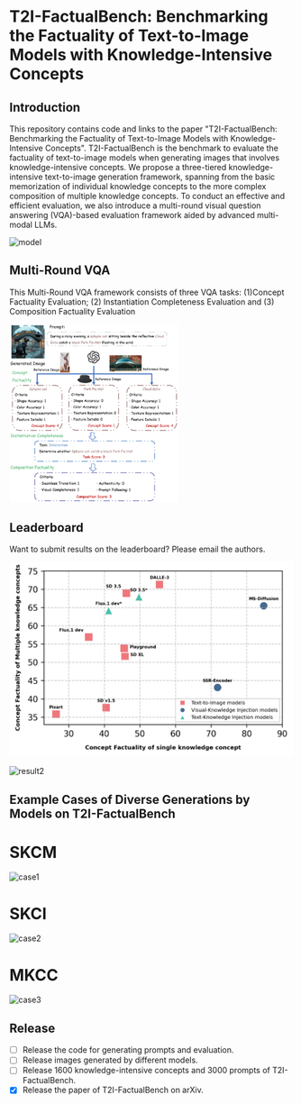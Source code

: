 # T2I-FactualBench: Benchmarking the Factuality of Text-to-Image Models with Knowledge-Intensive Concepts

## Introduction

This repository contains code and links to the paper "T2I-FactualBench: Benchmarking the Factuality of Text-to-Image Models with Knowledge-Intensive Concepts". T2I-FactualBench is the benchmark to evaluate the factuality of text-to-image models when generating images that involves knowledge-intensive concepts. We propose a three-tiered knowledge-intensive text-to-image generation framework, spanning from the basic memorization of individual knowledge concepts to the more complex composition of multiple knowledge concepts. To conduct an effective and efficient evaluation, we also introduce a multi-round visual question answering (VQA)-based evaluation framework aided by advanced multi-modal LLMs.

![model](assets/general_concept.png)

## Multi-Round VQA

This Multi-Round VQA framework consists of three VQA tasks: (1)Concept Factuality Evaluation; (2) Instantiation Completeness Evaluation and (3) Composition Factuality Evaluation

<img src="assets/evaluation_short.png" alt="multi-round_vqa" width="300" />

## Leaderboard

Want to submit results on the leaderboard? Please email the authors.

![result1](assets/model_performance.png)

![result2](assets/category_performance_whole.png)

## Example Cases of Diverse Generations by Models on T2I-FactualBench 

# SKCM
![case1](assets/SKCM.png)
# SKCI
![case2](assets/SKCI.png)
# MKCC
![case3](assets/MKCC.png)

## Release

- [ ] Release the code for generating prompts and evaluation.
- [ ] Release images generated by different models.
- [ ] Release 1600 knowledge-intensive concepts and 3000 prompts of T2I-FactualBench.
- [x] Release the paper of T2I-FactualBench on arXiv. 